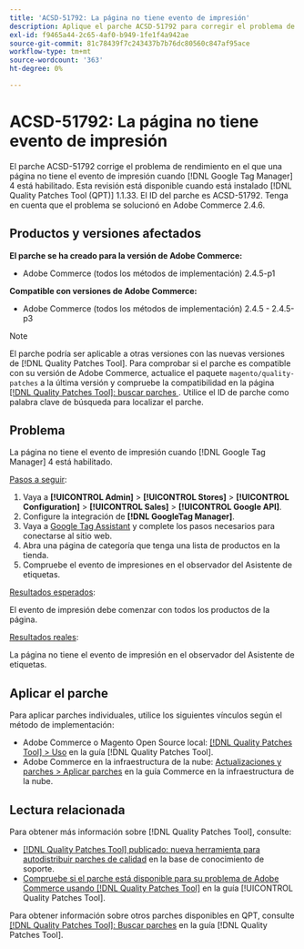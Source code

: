 ```yaml
---
title: 'ACSD-51792: La página no tiene evento de impresión'
description: Aplique el parche ACSD-51792 para corregir el problema de rendimiento de Adobe Commerce en el que una página no tiene el evento de impresión cuando Google Tag Manager 4 está habilitado.
exl-id: f9465a44-2c65-4af0-b949-1fe1f4a942ae
source-git-commit: 81c78439f7c243437b7b76dc80560c847af95ace
workflow-type: tm+mt
source-wordcount: '363'
ht-degree: 0%

---
```


# ACSD-51792: La página no tiene evento de impresión

El parche ACSD-51792 corrige el problema de rendimiento en el que una página no tiene el evento de impresión cuando [!DNL Google Tag Manager] 4 está habilitado. Esta revisión está disponible cuando está instalado [!DNL Quality Patches Tool (QPT)] 1.1.33. El ID del parche es ACSD-51792. Tenga en cuenta que el problema se solucionó en Adobe Commerce 2.4.6.

## Productos y versiones afectados

**El parche se ha creado para la versión de Adobe Commerce:**

* Adobe Commerce (todos los métodos de implementación) 2.4.5-p1

**Compatible con versiones de Adobe Commerce:**

* Adobe Commerce (todos los métodos de implementación) 2.4.5 - 2.4.5-p3

>[!NOTE]
>
>El parche podría ser aplicable a otras versiones con las nuevas versiones de [!DNL Quality Patches Tool]. Para comprobar si el parche es compatible con su versión de Adobe Commerce, actualice el paquete `magento/quality-patches` a la última versión y compruebe la compatibilidad en la página [[!DNL Quality Patches Tool]: buscar parches ](https://experienceleague.adobe.com/tools/commerce-quality-patches/index.html). Utilice el ID de parche como palabra clave de búsqueda para localizar el parche.

## Problema

La página no tiene el evento de impresión cuando [!DNL Google Tag Manager] 4 está habilitado.

<u>Pasos a seguir</u>:

1. Vaya a **[!UICONTROL Admin]** > **[!UICONTROL Stores]** > **[!UICONTROL Configuration]** > **[!UICONTROL Sales]** > **[!UICONTROL Google API]**.
1. Configure la integración de **[!DNL GoogleTag Manager]**.
1. Vaya a [Google Tag Assistant](https://tagassistant.google.com/) y complete los pasos necesarios para conectarse al sitio web.
1. Abra una página de categoría que tenga una lista de productos en la tienda.
1. Compruebe el evento de impresiones en el observador del Asistente de etiquetas.

<u>Resultados esperados</u>:

El evento de impresión debe comenzar con todos los productos de la página.

<u>Resultados reales</u>:

La página no tiene el evento de impresión en el observador del Asistente de etiquetas.

## Aplicar el parche

Para aplicar parches individuales, utilice los siguientes vínculos según el método de implementación:

* Adobe Commerce o Magento Open Source local: [[!DNL Quality Patches Tool] > Uso](/help/tools/quality-patches-tool/usage.md) en la guía [!DNL Quality Patches Tool].
* Adobe Commerce en la infraestructura de la nube: [Actualizaciones y parches > Aplicar parches](https://experienceleague.adobe.com/docs/commerce-cloud-service/user-guide/develop/upgrade/apply-patches.html) en la guía Commerce en la infraestructura de la nube.

## Lectura relacionada

Para obtener más información sobre [!DNL Quality Patches Tool], consulte:

* [[!DNL Quality Patches Tool] publicado: nueva herramienta para autodistribuir parches de calidad](https://experienceleague.adobe.com/en/docs/commerce-knowledge-base/kb/announcements/commerce-announcements/magento-quality-patches-released-new-tool-to-self-serve-quality-patches) en la base de conocimiento de soporte.
* [Compruebe si el parche está disponible para su problema de Adobe Commerce usando [!DNL Quality Patches Tool]](/help/tools/quality-patches-tool/patches-available-in-qpt/check-patch-for-magento-issue-with-magento-quality-patches.md) en la guía [!UICONTROL Quality Patches Tool].


Para obtener información sobre otros parches disponibles en QPT, consulte [[!DNL Quality Patches Tool]: Buscar parches](https://experienceleague.adobe.com/tools/commerce-quality-patches/index.html) en la guía [!DNL Quality Patches Tool].
